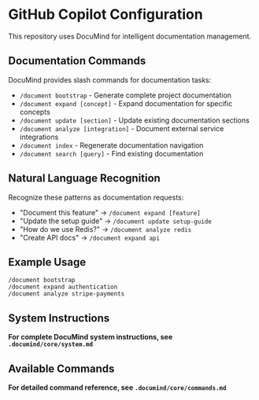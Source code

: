 # GitHub Copilot Configuration

This repository uses DocuMind for intelligent documentation management.

## Documentation Commands

DocuMind provides slash commands for documentation tasks:

- `/document bootstrap` - Generate complete project documentation
- `/document expand [concept]` - Expand documentation for specific concepts  
- `/document update [section]` - Update existing documentation sections
- `/document analyze [integration]` - Document external service integrations
- `/document index` - Regenerate documentation navigation
- `/document search [query]` - Find existing documentation

## Natural Language Recognition

Recognize these patterns as documentation requests:
- "Document this feature" → `/document expand [feature]`
- "Update the setup guide" → `/document update setup-guide`
- "How do we use Redis?" → `/document analyze redis`
- "Create API docs" → `/document expand api`

## Example Usage

```
/document bootstrap
/document expand authentication
/document analyze stripe-payments
```

## System Instructions

**For complete DocuMind system instructions, see `.documind/core/system.md`**

## Available Commands

**For detailed command reference, see `.documind/core/commands.md`**